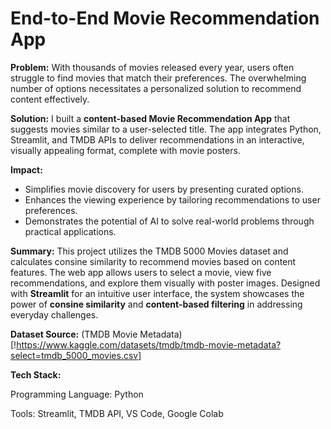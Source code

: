 # End-to-End Movie Recommendation App

**Problem:**
With thousands of movies released every year, users often struggle to find movies that match their preferences. The overwhelming number of options necessitates a personalized solution to recommend content effectively.

**Solution:**
I built a **content-based Movie Recommendation App** that suggests movies similar to a user-selected title. The app integrates Python, Streamlit, and TMDB APIs to deliver recommendations in an interactive, visually appealing format, complete with movie posters.

**Impact:**
- Simplifies movie discovery for users by presenting curated options.
- Enhances the viewing experience by tailoring recommendations to user preferences.
- Demonstrates the potential of AI to solve real-world problems through practical applications.

**Summary:**
This project utilizes the TMDB 5000 Movies dataset and calculates consine similarity to recommend movies based on content features. The web app allows users to select a movie, view five recommendations, and explore them visually with poster images. Designed with **Streamlit** for an intuitive user interface, the system showcases the power of **consine similarity** and **content-based filtering** in addressing everyday challenges.

**Dataset Source:**
(TMDB Movie Metadata)[!https://www.kaggle.com/datasets/tmdb/tmdb-movie-metadata?select=tmdb_5000_movies.csv]

**Tech Stack:**

Programming Language: Python

Tools: Streamlit, TMDB API, VS Code, Google Colab
